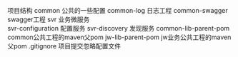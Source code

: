 项目结构
     common    公共的一些配置
        common-log   日志工程
        common-swagger   swagger工程
     svr    业务微服务  
     svr-configuration    配置服务
     svr-discovery    发现服务
     common-lib-parent-pom    common公共工程的maven父pom
     jw-lib-parent-pom   jw业务公共工程的maven父pom
     .gitignore   项目提交忽略配置文件